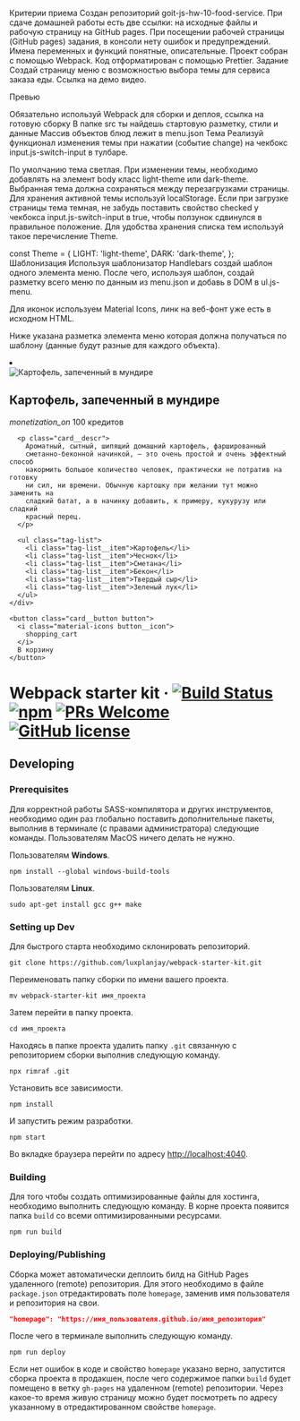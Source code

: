   Критерии приема
Создан репозиторий goit-js-hw-10-food-service.
При сдаче домашней работы есть две ссылки: на исходные файлы и рабочую страницу на GitHub pages.
При посещении рабочей страницы (GitHub pages) задания, в консоли нету ошибок и предупреждений.
Имена переменных и функций понятные, описательные.
Проект собран с помощью Webpack.
Код отформатирован с помощью Prettier.
Задание
Создай страницу меню с возможностью выбора темы для сервиса заказа еды. Ссылка на демо видео.

Превью

Обязательно используй Webpack для сборки и деплоя, ссылка на готовую сборку
В папке src ты найдешь стартовую разметку, стили и данные
Массив объектов блюд лежит в menu.json
Тема
Реализуй функционал изменения темы при нажатии (событие change) на чекбокс input.js-switch-input в тулбаре.

По умолчанию тема светлая.
При изменении темы, необходимо добавлять на элемент body класс light-theme или dark-theme.
Выбранная тема должна сохраняться между перезагрузками страницы. Для хранения активной темы используй localStorage.
Если при загрузке страницы тема темная, не забудь поставить свойство checked у чекбокса input.js-switch-input в true, чтобы ползунок сдвинулся в правильное положение.
Для удобства хранения списка тем используй такое перечисление Theme.

const Theme = {
  LIGHT: 'light-theme',
  DARK: 'dark-theme',
};
Шаблонизация
Используя шаблонизатор Handlebars создай шаблон одного элемента меню. После чего, используя шаблон, создай разметку всего меню по данным из menu.json и добавь в DOM в ul.js-menu.

Для иконок используем Material Icons, линк на веб-фонт уже есть в исходном HTML.

Ниже указана разметка элемента меню которая должна получаться по шаблону (данные будут разные для каждого объекта).

<li class="menu__item">
  <div class="card">
    <img
      src="https://s1.eda.ru/StaticContent/Photos/140812180013/140820212258/p_O.jpg"
      alt="Картофель, запеченный в мундире"
      class="card__image"
    />
    <div class="card__content">
      <h2 class="card__name">Картофель, запеченный в мундире</h2>
      <p class="card__price">
        <i class="material-icons">
          monetization_on
        </i>
        100 кредитов
      </p>

      <p class="card__descr">
        Ароматный, сытный, шипящий домашний картофель, фаршированный
        сметанно-беконной начинкой, — это очень простой и очень эффектный способ
        накормить большое количество человек, практически не потратив на готовку
        ни сил, ни времени. Обычную картошку при желании тут можно заменить на
        сладкий батат, а в начинку добавить, к примеру, кукурузу или сладкий
        красный перец.
      </p>

      <ul class="tag-list">
        <li class="tag-list__item">Картофель</li>
        <li class="tag-list__item">Чеснок</li>
        <li class="tag-list__item">Сметана</li>
        <li class="tag-list__item">Бекон</li>
        <li class="tag-list__item">Твердый сыр</li>
        <li class="tag-list__item">Зеленый лук</li>
      </ul>
    </div>

    <button class="card__button button">
      <i class="material-icons button__icon">
        shopping_cart
      </i>
      В корзину
    </button>
  </div>
</li>


# Webpack starter kit &middot; [![Build Status](https://img.shields.io/travis/npm/npm/latest.svg?style=flat-square)](https://travis-ci.org/npm/npm) [![npm](https://img.shields.io/npm/v/npm.svg?style=flat-square)](https://www.npmjs.com/package/npm) [![PRs Welcome](https://img.shields.io/badge/PRs-welcome-brightgreen.svg?style=flat-square)](http://makeapullrequest.com) [![GitHub license](https://img.shields.io/badge/license-MIT-blue.svg?style=flat-square)](https://github.com/your/your-project/blob/master/LICENSE)

## Developing

### Prerequisites

Для корректной работы SASS-компилятора и других инструментов, необходимо один
раз глобально поставить дополнительные пакеты, выполнив в терминале (с правами
администратора) следующие команды. Пользователям MacOS ничего делать не нужно.

Пользователям **Windows**.

```shell
npm install --global windows-build-tools
```

Пользователям **Linux**.

```shell
sudo apt-get install gcc g++ make
```

### Setting up Dev

Для быстрого старта необходимо склонировать репозиторий.

```shell
git clone https://github.com/luxplanjay/webpack-starter-kit.git
```

Переименовать папку сборки по имени вашего проекта.

```shell
mv webpack-starter-kit имя_проекта
```

Затем перейти в папку проекта.

```shell
cd имя_проекта
```

Находясь в папке проекта удалить папку `.git` связанную с репозиторием сборки
выполнив следующую команду.

```shell
npx rimraf .git
```

Установить все зависимости.

```shell
npm install
```

И запустить режим разработки.

```shell
npm start
```

Во вкладке браузера перейти по адресу
[http://localhost:4040](http://localhost:4040).

### Building

Для того чтобы создать оптимизированные файлы для хостинга, необходимо выполнить
следующую команду. В корне проекта появится папка `build` со всеми
оптимизированными ресурсами.

```shell
npm run build
```

### Deploying/Publishing

Сборка может автоматически деплоить билд на GitHub Pages удаленного (remote)
репозитория. Для этого необходимо в файле `package.json` отредактировать поле
`homepage`, заменив имя пользователя и репозитория на свои.

```json
"homepage": "https://имя_пользователя.github.io/имя_репозитория"
```

После чего в терминале выполнить следующую команду.

```shell
npm run deploy
```

Если нет ошибок в коде и свойство `homepage` указано верно, запустится сборка
проекта в продакшен, после чего содержимое папки `build` будет помещено в ветку
`gh-pages` на удаленном (remote) репозитории. Через какое-то время живую
страницу можно будет посмотреть по адресу указанному в отредактированном
свойстве `homepage`.
